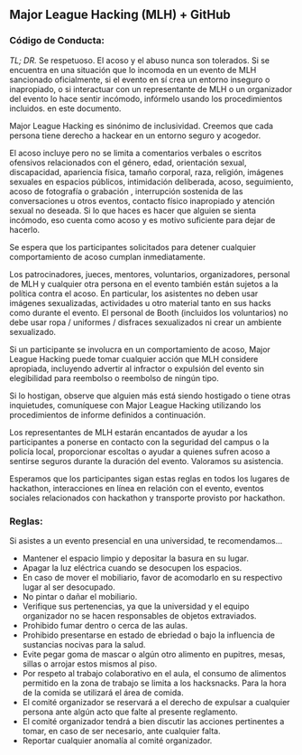 ## Major League Hacking (MLH) + GitHub

### Código de Conducta:

*TL; DR.* Se respetuoso. El acoso y el abuso nunca son tolerados. Si se encuentra en una situación que lo incomoda en un evento de MLH sancionado oficialmente, si el evento en sí crea un entorno inseguro o inapropiado, o si interactuar con un representante de MLH o un organizador del evento lo hace sentir incómodo, infórmelo usando los procedimientos incluidos. en este documento.

Major League Hacking es sinónimo de inclusividad. Creemos que cada persona tiene derecho a hackear en un entorno seguro y acogedor.

El acoso incluye pero no se limita a comentarios verbales o escritos ofensivos relacionados con el género, edad, orientación sexual, discapacidad, apariencia física, tamaño corporal, raza, religión, imágenes sexuales en espacios públicos, intimidación deliberada, acoso, seguimiento, acoso de fotografía o grabación , interrupción sostenida de las conversaciones u otros eventos, contacto físico inapropiado y atención sexual no deseada. Si lo que haces es hacer que alguien se sienta incómodo, eso cuenta como acoso y es motivo suficiente para dejar de hacerlo.

Se espera que los participantes solicitados para detener cualquier comportamiento de acoso cumplan inmediatamente.

Los patrocinadores, jueces, mentores, voluntarios, organizadores, personal de MLH y cualquier otra persona en el evento también están sujetos a la política contra el acoso. En particular, los asistentes no deben usar imágenes sexualizadas, actividades u otro material tanto en sus hacks como durante el evento. El personal de Booth (incluidos los voluntarios) no debe usar ropa / uniformes / disfraces sexualizados ni crear un ambiente sexualizado.

Si un participante se involucra en un comportamiento de acoso, Major League Hacking puede tomar cualquier acción que MLH considere apropiada, incluyendo advertir al infractor o expulsión del evento sin elegibilidad para reembolso o reembolso de ningún tipo.

Si lo hostigan, observe que alguien más está siendo hostigado o tiene otras inquietudes, comuníquese con Major League Hacking utilizando los procedimientos de informe definidos a continuación.

Los representantes de MLH estarán encantados de ayudar a los participantes a ponerse en contacto con la seguridad del campus o la policía local, proporcionar escoltas o ayudar a quienes sufren acoso a sentirse seguros durante la duración del evento. Valoramos su asistencia.

Esperamos que los participantes sigan estas reglas en todos los lugares de hackathon, interacciones en línea en relación con el evento, eventos sociales relacionados con hackathon y transporte provisto por hackathon.


### Reglas:

Si asistes a un evento presencial en una universidad, te recomendamos...

* Mantener el espacio limpio y depositar la basura en su lugar.
* Apagar la luz eléctrica cuando se desocupen los espacios.
* En caso de mover el mobiliario, favor de acomodarlo en su respectivo lugar al ser desocupado.
* No pintar o dañar el mobiliario.
* Verifique sus pertenencias, ya que la universidad y el equipo organizador no se hacen responsables de objetos extraviados.
* Prohibido fumar dentro o cerca de las aulas.
* Prohibido presentarse en estado de ebriedad o bajo la influencia de sustancias nocivas para la salud.
* Evite pegar goma de mascar o algún otro alimento en pupitres, mesas, sillas o arrojar estos mismos al piso.
* Por respeto al trabajo colaborativo en el aula, el consumo de alimentos permitido en la zona de trabajo se limita a los hacksnacks. Para la hora de la comida se utilizará el área de comida.
* El comité organizador se reservará a el derecho de expulsar a cualquier persona ante algún acto que falte al presente reglamento.
* El comité organizador tendrá a bien discutir las acciones pertinentes a tomar, en caso de ser necesario, ante cualquier falta.
* Reportar cualquier anomalía al comité organizador.
